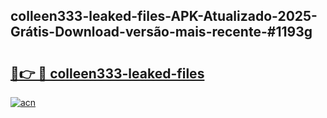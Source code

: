 ## colleen333-leaked-files-APK-Atualizado-2025-Grátis-Download-versão-mais-recente-#1193g

# <h2><a href="https://ainizakaria.my?title=colleen333-leaked-files&ref=20M">🔗👉 🔴 colleen333-leaked-files</a></h2>

[![acn](https://github.com/user-attachments/assets/0f9c940e-d8b0-45ae-aac7-cd30a18b3e1c)](https://ainizakaria.my?title=colleen333-leaked-files&ref=20M)

